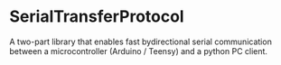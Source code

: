 # SerialTransferProtocol
 A two-part library that enables fast bydirectional serial communication between a microcontroller (Arduino / Teensy) and a python PC client.
